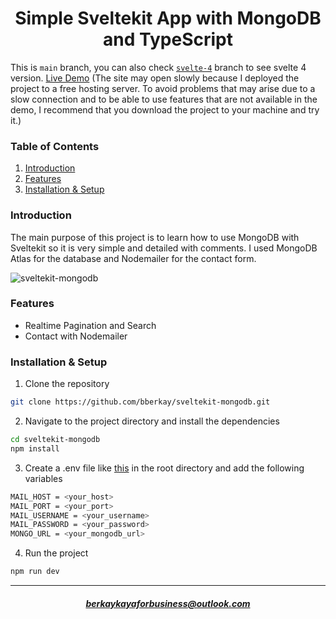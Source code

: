 <h1 align = "center">Simple Sveltekit App with MongoDB and TypeScript</h1>
<p>This is <code>main</code> branch, you can also check <code><a href="https://github.com/bberkay/sveltekit-mongodb/tree/svelte-4">svelte-4</a></code> branch to see svelte 4 version. <a href = "https://sveltekit-mongodb.vercel.app/">Live Demo</a> (The site may open slowly because I deployed the project to a free hosting server. To avoid problems that may arise due to a slow connection and to be able to use features that are not available in the demo, I recommend that you download the project to your machine and try it.)</p>

<h3>Table of Contents</h3>
<ol>
  <li><a href="#introduction">Introduction</a></li>
  <li><a href="#features">Features</a></li>
  <li><a href="#installation--setup">Installation & Setup</a></li>
</ol>

<h3>Introduction</h3>
<p>The main purpose of this project is to learn how to use MongoDB with Sveltekit so it is very simple and detailed with comments.   
I used MongoDB Atlas for the database and Nodemailer for the contact form.</p> 
<img src="https://i.ibb.co/gtctgXY/sveltekit-mongodb-banner.jpg" alt="sveltekit-mongodb" border="0">

<h3>Features</h3>

- Realtime Pagination and Search
- Contact with Nodemailer

<h3>Installation & Setup</h3>

1. Clone the repository
```bash
git clone https://github.com/bberkay/sveltekit-mongodb.git
```
2. Navigate to the project directory and install the dependencies
```bash
cd sveltekit-mongodb
npm install
```
3. Create a .env file like <a href ="https://github.com/bberkay/sveltekit-mongodb/blob/main/.env.example">this</a> in the root directory and add the following variables
```bash
MAIL_HOST = <your_host>
MAIL_PORT = <your_port>
MAIL_USERNAME = <your_username>
MAIL_PASSWORD = <your_password>
MONGO_URL = <your_mongodb_url>
```
4. Run the project
```bash
npm run dev
```

<hr>
<h5 align="center"><a href="mailto:berkaykayaforbusiness@outlook.com">berkaykayaforbusiness@outlook.com</a></h5> 
